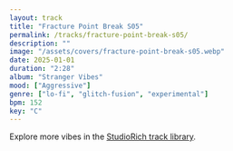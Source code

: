 ```yaml
---
layout: track
title: "Fracture Point Break S05"
permalink: /tracks/fracture-point-break-s05/
description: ""
image: "/assets/covers/fracture-point-break-s05.webp"
date: 2025-01-01
duration: "2:28"
album: "Stranger Vibes"
mood: ["Aggressive"]
genre: ["lo-fi", "glitch-fusion", "experimental"]
bpm: 152
key: "C"
---
```


Explore more vibes in the [StudioRich track library](/tracks/).
